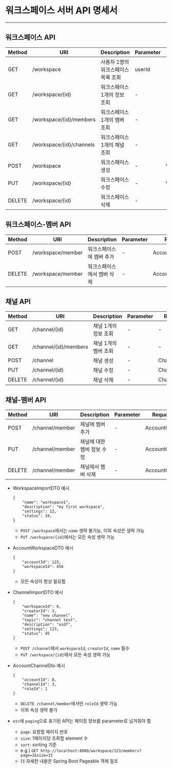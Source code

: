 # 워크스페이스 서버 API 명세서

---

## 워크스페이스 API
| Method | URI                      | Description          | Parameter | Request Body       | etc    |
|--------|--------------------------|----------------------|-----------|--------------------|--------|
| GET    | /workspace               | 사용자 1명의 워크스페이스 목록 조회 | userId    | -                  | -      |
| GET    | /workspace/{id}          | 워크스페이스 1개의 정보 조회     | -         | -                  | -      |
| GET    | /workspace/{id}/members  | 워크스페이스 1개의 멤버 조회     | -         | -                  | paging |
| GET    | /workspace/{id}/channels | 워크스페이스 1개의 채널 조회     | -         | -                  | paging |
| POST   | /workspace               | 워크스페이스 생성            | -         | WorkspaceImportDTO | -      |
| PUT    | /workspace/{id}          | 워크스페이스 수정            | -         | WorkspaceImportDTO | -      |
| DELETE | /workspace/{id}          | 워크스페이스 삭제            | -         | -                  | -      |

## 워크스페이스-멤버 API
| Method | URI               | Description    | Parameter | Request Body        | etc |
|--------|-------------------|----------------|-----------|---------------------|-----|
| POST   | /workspace/member | 워크스페이스에 멤버 추가  | -         | AccountWorkspaceDTO | -   |
| DELETE | /workspace/member | 워크스페이스에서 멤버 삭제 | -         | AccountWorkspaceDTO | -   |

## 채널 API
| Method | URI                   | Description  | Parameter | Request Body     | etc    |
|--------|-----------------------|--------------|-----------|------------------|--------|
| GET    | /channel/{id}         | 채널 1개의 정보 조회 | -         | -                | -      |
| GET    | /channel/{id}/members | 채널 1개의 멤버 조회 | -         | -                | paging |
| POST   | /channel              | 채널 생성        | -         | ChannelImportDTO | -      |
| PUT    | /channel/{id}         | 채널 수정        | -         | ChannelImportDTO | -      |
| DELETE | /channel/{id}         | 채널 삭제        | -         | ChannelImportDTO | -      |

## 채널-멤버 API
| Method | URI             | Description     | Parameter | Request Body      | etc |
|--------|-----------------|-----------------|-----------|-------------------|-----|
| POST   | /channel/member | 채널에 멤버 추가       | -         | AccountChannelDto | -   |
| PUT    | /channel/member | 채널에 대한 멤버 정보 수정 | -         | AccountChannelDto | -   |
| DELETE | /channel/member | 채널에서 멤버 삭제      | -         | AccountChannelDto | -   |


- WorkspaceImportDTO 예시
    ```
    {
        "name": "workspace1",
        "description": "my first workspace",
        "settings": 12,
        "status": 34,
    }
    ```
    - `POST /workspace`에서는 `name` 생략 불가능, 이외 속성은 생략 가능
    - `PUT /workspace/{id}`에서는 모든 속성 생략 가능


- AccountWorkspaceDTO 예시
    ```
    {
        "accountId": 123,
        "workspaceId": 456
    }
    ```
    - 모든 속성이 항상 필요함


- ChannelImportDTO 예시
  ```
  {
      "workspaceId": 6,
      "creatorId": 3,
      "name": "new channel",
      "topic": "channel test",
      "description": "asdf",
      "settings": 123,
      "status": 45
  }
  ```
  - `POST /channel`에서 `workspaceId`, `creatorId`, `name` 필수
  - `PUT /workspace/{id}`에서 모든 속성 생략 가능


- AccountChannelDto 예시
  ```
  {
      "accountId": 8,
      "channelId": 3,
      "roleId": 1
  }
  ```
  - `DELETE /channel/member`에서만 `roleId` 생략 가능
  - 이외 속성 생략 불가


- `etc`에 `paging`으로 표기된 API는 페이징 정보를 parameter로 넘겨줘야 함
  - `page`: 요청할 페이지 번호
  - `size`: 1페이지당 조회할 element 수
  - `sort`: sorting 기준
  - e.g.) `GET http://localhost:8080/workspace/123/members?page=2&size=15`
  - 더 자세한 내용은 Spring Boot Pageable 객체 참조
